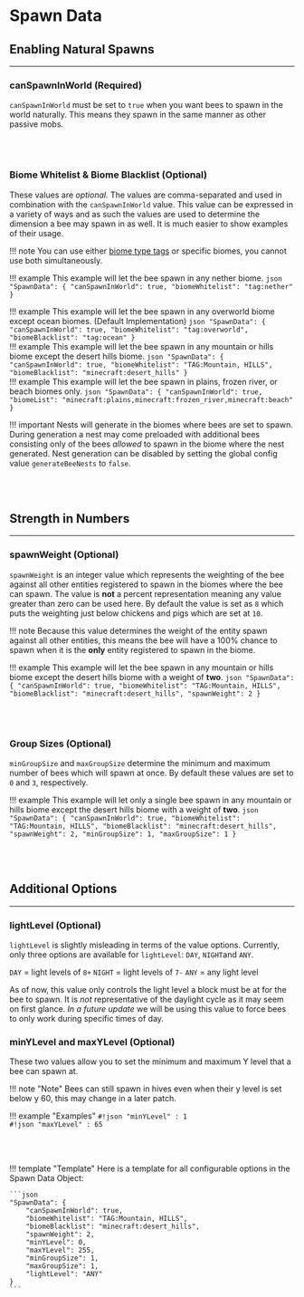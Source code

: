 # **Spawn Data**

## **Enabling Natural Spawns**
***


### **canSpawnInWorld** (Required)

`canSpawnInWorld` must be set to `true` when you want bees to spawn in the world naturally. This means they spawn in the same manner as other passive mobs.

<br>
<br>

### **Biome Whitelist & Biome Blacklist** (Optional)

These values are *optional.* The values are comma-separated and used in combination with the `canSpawnInWorld` value. This value can be expressed in a variety of ways and as such the values are used to determine the dimension a bee may spawn in as well. It is much easier to show examples of their usage.

!!! note
	You can use either [biome type tags](https://wiki.resourcefulbees.com/en/1.16.3/extra_stuff/biome_tags/) or specific biomes, you cannot use both simultaneously.

!!! example
	This example will let the bee spawn in any nether biome.
	```json
	"SpawnData": {
		"canSpawnInWorld": true,
		"biomeWhitelist": "tag:nether"
	}
	```
<br>

!!! example
	This example will let the bee spawn in any overworld biome except ocean biomes. (Default Implementation)
	```json
	"SpawnData": {
		"canSpawnInWorld": true,
		"biomeWhitelist": "tag:overworld",
		"biomeBlacklist": "tag:ocean"
	}
	```
<br>
!!! example
	This example will let the bee spawn in any mountain or hills biome except the desert hills biome.
	```json
	"SpawnData": {
		"canSpawnInWorld": true,
		"biomeWhitelist": "TAG:Mountain, HILLS",
		"biomeBlacklist": "minecraft:desert_hills"
	}
	```
<br>
!!! example
	This example will let the bee spawn in plains, frozen river, or beach biomes only.
	```json
	"SpawnData": {
		"canSpawnInWorld": true,
		"biomeList": "minecraft:plains,minecraft:frozen_river,minecraft:beach"
	}
	```
<br>

!!! important 
	Nests will generate in the biomes where bees are set to spawn. During generation a nest may come preloaded with additional bees consisting only of the bees *allowed* to spawn in the biome where the nest generated. Nest generation can be disabled by setting the global config value `generateBeeNests` to `false`.

<br>
<br>

## **Strength in Numbers**
***

### **spawnWeight** (Optional)

`spawnWeight` is an integer value which represents the weighting of the bee against all other entities registered to spawn in the biomes where the bee can spawn. The value is **not** a percent representation meaning any value greater than zero can be used here. By default the value is set as `8` which puts the weighting just below chickens and pigs which are set at `10`.

!!! note
	Because this value determines the weight of the entity spawn against all other entities, this means the bee will have a 100% chance to spawn when it is the **only** entity registered to spawn in the biome.

!!! example
	This example will let the bee spawn in any mountain or hills biome except the desert hills biome with a weight of **two**.
	```json
	"SpawnData": {
		"canSpawnInWorld": true,
		"biomeWhitelist": "TAG:Mountain, HILLS",
		"biomeBlacklist": "minecraft:desert_hills",
		"spawnWeight": 2
	}
	```

<br>
<br>

### **Group Sizes** (Optional)

`minGroupSize` and `maxGroupSize` determine the minimum and maximum number of bees which will spawn at once. By default these values are set to `0` and `3`, respectively.

!!! example
	This example will let only a single bee spawn in any mountain or hills biome except the desert hills biome with a weight of **two**.
	```json
	"SpawnData": {
		"canSpawnInWorld": true,
		"biomeWhitelist": "TAG:Mountain, HILLS",
		"biomeBlacklist": "minecraft:desert_hills",
		"spawnWeight": 2,
		"minGroupSize": 1,
		"maxGroupSize": 1
	}
	```

<br>
<br>

## **Additional Options**
***

### **lightLevel** (Optional)

`lightLevel` is slightly misleading in terms of the value options. Currently, only three options are available for `lightLevel`: `DAY`, `NIGHT`and `ANY`.

`DAY` = light levels of `8+`
`NIGHT` = light levels of `7-`
`ANY` = any light level

As of now, this value only controls the light level a block must be at for the bee to spawn. It is *not* representative of the daylight cycle as it may seem on first glance. *In a future update* we will be using this value to force bees to only work during specific times of day.

### **minYLevel** and **maxYLevel** (Optional)

These two values allow you to set the minimum and maximum Y level that a bee can spawn at.

!!! note "Note"
	Bees can still spawn in hives even when their y level is set below y 60, this may change in a later patch.

!!! example "Examples"
	`#!json "minYLevel" : 1`  
	`#!json "maxYLevel" : 65`

<br>
<br>

!!! template "Template"
	Here is a template for all configurable options in the Spawn Data Object:

	```json
	"SpawnData": {
		"canSpawnInWorld": true,
		"biomeWhitelist": "TAG:Mountain, HILLS",
		"biomeBlacklist": "minecraft:desert_hills",
		"spawnWeight": 2,
		"minYLevel": 0,
		"maxYLevel": 255,
		"minGroupSize": 1,
		"maxGroupSize": 1,
		"lightLevel": "ANY"
	}
	```
<!--stackedit_data:
eyJoaXN0b3J5IjpbMjA5MDQ5MzEzLDc1NDc3NzI0MiwtMTkyMT
E4MTk2MywxOTI4OTU3MjA3LDE2ODQ2MzMwNzFdfQ==
-->
